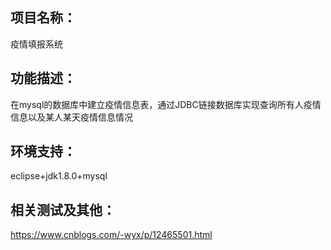 ## 项目名称：

疫情填报系统

## 功能描述：

在mysql的数据库中建立疫情信息表，通过JDBC链接数据库实现查询所有人疫情信息以及某人某天疫情信息情况
## 环境支持：
eclipse+jdk1.8.0+mysql
## 相关测试及其他：
https://www.cnblogs.com/-wyx/p/12465501.html

